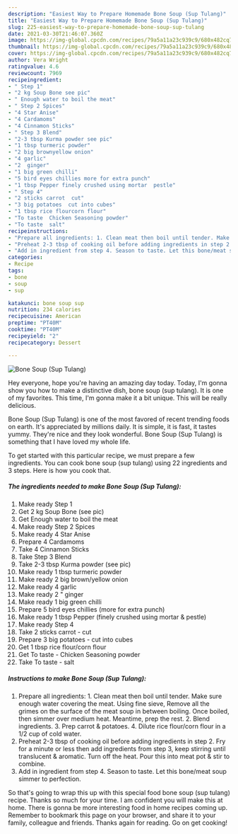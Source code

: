 ```yaml
---
description: "Easiest Way to Prepare Homemade Bone Soup (Sup Tulang)"
title: "Easiest Way to Prepare Homemade Bone Soup (Sup Tulang)"
slug: 225-easiest-way-to-prepare-homemade-bone-soup-sup-tulang
date: 2021-03-30T21:46:07.360Z
image: https://img-global.cpcdn.com/recipes/79a5a11a23c939c9/680x482cq70/bone-soup-sup-tulang-recipe-main-photo.jpg
thumbnail: https://img-global.cpcdn.com/recipes/79a5a11a23c939c9/680x482cq70/bone-soup-sup-tulang-recipe-main-photo.jpg
cover: https://img-global.cpcdn.com/recipes/79a5a11a23c939c9/680x482cq70/bone-soup-sup-tulang-recipe-main-photo.jpg
author: Vera Wright
ratingvalue: 4.6
reviewcount: 7969
recipeingredient:
- " Step 1"
- "2 kg Soup Bone see pic"
- " Enough water to boil the meat"
- " Step 2 Spices"
- "4 Star Anise"
- "4 Cardamoms"
- "4 Cinnamon Sticks"
- " Step 3 Blend"
- "2-3 tbsp Kurma powder see pic"
- "1 tbsp turmeric powder"
- "2 big brownyellow onion"
- "4 garlic"
- "2  ginger"
- "1 big green chilli"
- "5 bird eyes chillies more for extra punch"
- "1 tbsp Pepper finely crushed using mortar  pestle"
- " Step 4"
- "2 sticks carrot  cut"
- "3 big potatoes  cut into cubes"
- "1 tbsp rice flourcorn flour"
- "To taste  Chicken Seasoning powder"
- "To taste  salt"
recipeinstructions:
- "Prepare all ingredients: 1. Clean meat then boil until tender. Make sure enough water covering the meat. Using fine sieve, Remove all the grimes on the surface of the meat soup in between boiling. Once boiled, then simmer over medium heat. Meantime, prep the rest. 2. Blend ingredients. 3. Prep carrot &amp; potatoes. 4. Dilute rice flour/corn flour in a 1/2 cup of cold water."
- "Preheat 2-3 tbsp of cooking oil before adding ingredients in step 2. Fry for a minute or less then add ingredients from step 3, keep stirring until translucent &amp; aromatic. Turn off the heat. Pour this into meat pot &amp; stir to combine."
- "Add in ingredient from step 4. Season to taste. Let this bone/meat soup simmer to perfection."
categories:
- Recipe
tags:
- bone
- soup
- sup

katakunci: bone soup sup 
nutrition: 234 calories
recipecuisine: American
preptime: "PT40M"
cooktime: "PT40M"
recipeyield: "2"
recipecategory: Dessert

---
```



![Bone Soup (Sup Tulang)](https://img-global.cpcdn.com/recipes/79a5a11a23c939c9/680x482cq70/bone-soup-sup-tulang-recipe-main-photo.jpg)

Hey everyone, hope you're having an amazing day today. Today, I'm gonna show you how to make a distinctive dish, bone soup (sup tulang). It is one of my favorites. This time, I'm gonna make it a bit unique. This will be really delicious.

Bone Soup (Sup Tulang) is one of the most favored of recent trending foods on earth. It's appreciated by millions daily. It is simple, it is fast, it tastes yummy. They're nice and they look wonderful. Bone Soup (Sup Tulang) is something that I have loved my whole life.




To get started with this particular recipe, we must prepare a few ingredients. You can cook bone soup (sup tulang) using 22 ingredients and 3 steps. Here is how you cook that.

<!--inarticleads1-->

##### The ingredients needed to make Bone Soup (Sup Tulang):

1. Make ready  Step 1
1. Get 2 kg Soup Bone (see pic)
1. Get  Enough water to boil the meat
1. Make ready  Step 2 Spices
1. Make ready 4 Star Anise
1. Prepare 4 Cardamoms
1. Take 4 Cinnamon Sticks
1. Take  Step 3 Blend
1. Take 2-3 tbsp Kurma powder (see pic)
1. Make ready 1 tbsp turmeric powder
1. Make ready 2 big brown/yellow onion
1. Make ready 4 garlic
1. Make ready 2 &#34; ginger
1. Make ready 1 big green chilli
1. Prepare 5 bird eyes chillies (more for extra punch)
1. Make ready 1 tbsp Pepper (finely crushed using mortar &amp; pestle)
1. Make ready  Step 4
1. Take 2 sticks carrot - cut
1. Prepare 3 big potatoes - cut into cubes
1. Get 1 tbsp rice flour/corn flour
1. Get To taste - Chicken Seasoning powder
1. Take To taste - salt




<!--inarticleads2-->

##### Instructions to make Bone Soup (Sup Tulang):

1. Prepare all ingredients: 1. Clean meat then boil until tender. Make sure enough water covering the meat. Using fine sieve, Remove all the grimes on the surface of the meat soup in between boiling. Once boiled, then simmer over medium heat. Meantime, prep the rest. 2. Blend ingredients. 3. Prep carrot &amp; potatoes. 4. Dilute rice flour/corn flour in a 1/2 cup of cold water.
1. Preheat 2-3 tbsp of cooking oil before adding ingredients in step 2. Fry for a minute or less then add ingredients from step 3, keep stirring until translucent &amp; aromatic. Turn off the heat. Pour this into meat pot &amp; stir to combine.
1. Add in ingredient from step 4. Season to taste. Let this bone/meat soup simmer to perfection.




So that's going to wrap this up with this special food bone soup (sup tulang) recipe. Thanks so much for your time. I am confident you will make this at home. There is gonna be more interesting food in home recipes coming up. Remember to bookmark this page on your browser, and share it to your family, colleague and friends. Thanks again for reading. Go on get cooking!
